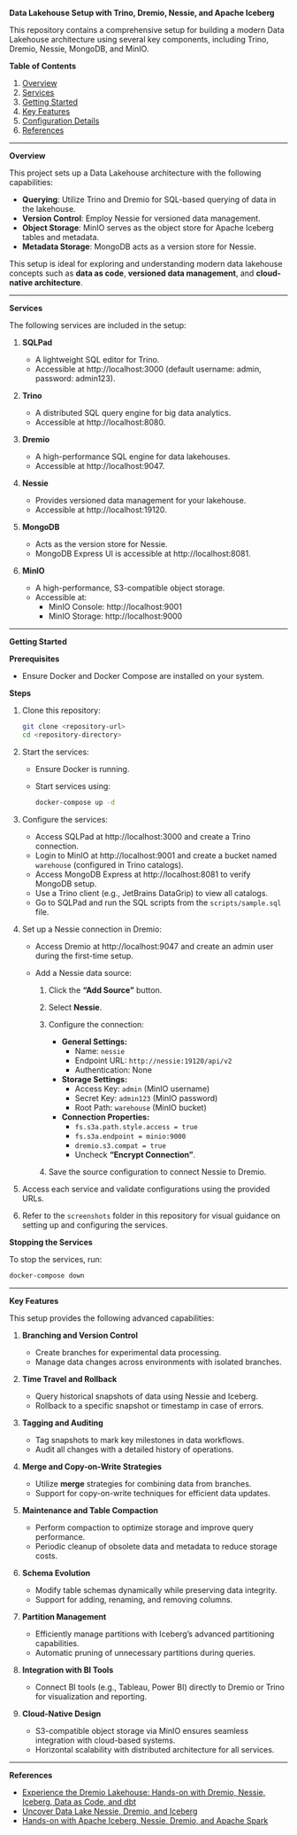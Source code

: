 **Data Lakehouse Setup with Trino, Dremio, Nessie, and Apache Iceberg**

This repository contains a comprehensive setup for building a modern Data Lakehouse architecture using several key components, including Trino, Dremio, Nessie, MongoDB, and MinIO.

**Table of Contents**

1. [Overview](#overview)
2. [Services](#services)
3. [Getting Started](#getting-started)
4. [Key Features](#key-features)
5. [Configuration Details](#configuration-details)
6. [References](#references)

---

**Overview**

This project sets up a Data Lakehouse architecture with the following capabilities:

- **Querying**: Utilize Trino and Dremio for SQL-based querying of data in the lakehouse.
- **Version Control**: Employ Nessie for versioned data management.
- **Object Storage**: MinIO serves as the object store for Apache Iceberg tables and metadata.
- **Metadata Storage**: MongoDB acts as a version store for Nessie.

This setup is ideal for exploring and understanding modern data lakehouse concepts such as **data as code**, **versioned data management**, and **cloud-native architecture**.

---

**Services**

The following services are included in the setup:

1. **SQLPad**
   - A lightweight SQL editor for Trino.
   - Accessible at http://localhost:3000 (default username: admin, password: admin123).

2. **Trino**
   - A distributed SQL query engine for big data analytics.
   - Accessible at http://localhost:8080.

3. **Dremio**
   - A high-performance SQL engine for data lakehouses.
   - Accessible at http://localhost:9047.

4. **Nessie**
   - Provides versioned data management for your lakehouse.
   - Accessible at http://localhost:19120.

5. **MongoDB**
   - Acts as the version store for Nessie.
   - MongoDB Express UI is accessible at http://localhost:8081.

6. **MinIO**
   - A high-performance, S3-compatible object storage.
   - Accessible at:
     - MinIO Console: http://localhost:9001
     - MinIO Storage: http://localhost:9000

---

**Getting Started**

**Prerequisites**

- Ensure Docker and Docker Compose are installed on your system.

**Steps**

1. Clone this repository:

   ```bash
   git clone <repository-url>
   cd <repository-directory>
   ```

2. Start the services:

   - Ensure Docker is running.
   - Start services using:

     ```bash
     docker-compose up -d
     ```

3. Configure the services:

   - Access SQLPad at http://localhost:3000 and create a Trino connection.
   - Login to MinIO at http://localhost:9001 and create a bucket named `warehouse` (configured in Trino catalogs).
   - Access MongoDB Express at http://localhost:8081 to verify MongoDB setup.
   - Use a Trino client (e.g., JetBrains DataGrip) to view all catalogs.
   - Go to SQLPad and run the SQL scripts from the `scripts/sample.sql` file.

4. Set up a Nessie connection in Dremio:

   - Access Dremio at http://localhost:9047 and create an admin user during the first-time setup.
   - Add a Nessie data source:

     1. Click the **“Add Source”** button.
     2. Select **Nessie**.
     3. Configure the connection:

        - **General Settings:**
          - Name: `nessie`
          - Endpoint URL: `http://nessie:19120/api/v2`
          - Authentication: None
        - **Storage Settings:**
          - Access Key: `admin` (MinIO username)
          - Secret Key: `admin123` (MinIO password)
          - Root Path: `warehouse` (MinIO bucket)
        - **Connection Properties:**
          - `fs.s3a.path.style.access = true`
          - `fs.s3a.endpoint = minio:9000`
          - `dremio.s3.compat = true`
          - Uncheck **“Encrypt Connection”**.

     4. Save the source configuration to connect Nessie to Dremio.

5. Access each service and validate configurations using the provided URLs.
6. Refer to the `screenshots` folder in this repository for visual guidance on setting up and configuring the services.

**Stopping the Services**

To stop the services, run:

```bash
docker-compose down
```

---

**Key Features**

This setup provides the following advanced capabilities:

1. **Branching and Version Control**
   - Create branches for experimental data processing.
   - Manage data changes across environments with isolated branches.

2. **Time Travel and Rollback**
   - Query historical snapshots of data using Nessie and Iceberg.
   - Rollback to a specific snapshot or timestamp in case of errors.

3. **Tagging and Auditing**
   - Tag snapshots to mark key milestones in data workflows.
   - Audit all changes with a detailed history of operations.

4. **Merge and Copy-on-Write Strategies**
   - Utilize **merge** strategies for combining data from branches.
   - Support for copy-on-write techniques for efficient data updates.

5. **Maintenance and Table Compaction**
   - Perform compaction to optimize storage and improve query performance.
   - Periodic cleanup of obsolete data and metadata to reduce storage costs.

6. **Schema Evolution**
   - Modify table schemas dynamically while preserving data integrity.
   - Support for adding, renaming, and removing columns.

7. **Partition Management**
   - Efficiently manage partitions with Iceberg’s advanced partitioning capabilities.
   - Automatic pruning of unnecessary partitions during queries.

8. **Integration with BI Tools**
   - Connect BI tools (e.g., Tableau, Power BI) directly to Dremio or Trino for visualization and reporting.

9. **Cloud-Native Design**
   - S3-compatible object storage via MinIO ensures seamless integration with cloud-based systems.
   - Horizontal scalability with distributed architecture for all services.

---

**References**

- [Experience the Dremio Lakehouse: Hands-on with Dremio, Nessie, Iceberg, Data as Code, and dbt](https://www.dremio.com/blog/experience-the-dremio-lakehouse-hands-on-with-dremio-nessie-iceberg-data-as-code-and-dbt/)
- [Uncover Data Lake Nessie, Dremio, and Iceberg](https://blog.min.io/uncover-data-lake-nessie-dremio-iceberg/)
- [Hands-on with Apache Iceberg, Nessie, Dremio, and Apache Spark](https://www.dremio.com/blog/hands-on-with-apache-iceberg-nessie-dremio-apache-spark/)

